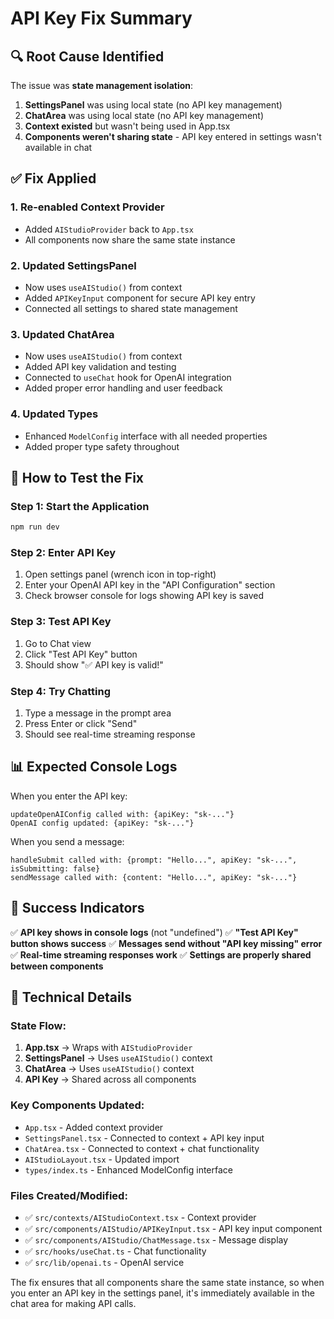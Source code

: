 # API Key Fix Summary

## 🔍 **Root Cause Identified**

The issue was **state management isolation**:

1. **SettingsPanel** was using local state (no API key management)
2. **ChatArea** was using local state (no API key management)  
3. **Context existed** but wasn't being used in App.tsx
4. **Components weren't sharing state** - API key entered in settings wasn't available in chat

## ✅ **Fix Applied**

### **1. Re-enabled Context Provider**
- Added `AIStudioProvider` back to `App.tsx`
- All components now share the same state instance

### **2. Updated SettingsPanel**
- Now uses `useAIStudio()` from context
- Added `APIKeyInput` component for secure API key entry
- Connected all settings to shared state management

### **3. Updated ChatArea**
- Now uses `useAIStudio()` from context
- Added API key validation and testing
- Connected to `useChat` hook for OpenAI integration
- Added proper error handling and user feedback

### **4. Updated Types**
- Enhanced `ModelConfig` interface with all needed properties
- Added proper type safety throughout

## 🧪 **How to Test the Fix**

### **Step 1: Start the Application**
```bash
npm run dev
```

### **Step 2: Enter API Key**
1. Open settings panel (wrench icon in top-right)
2. Enter your OpenAI API key in the "API Configuration" section
3. Check browser console for logs showing API key is saved

### **Step 3: Test API Key**
1. Go to Chat view
2. Click "Test API Key" button
3. Should show "✅ API key is valid!"

### **Step 4: Try Chatting**
1. Type a message in the prompt area
2. Press Enter or click "Send"
3. Should see real-time streaming response

## 📊 **Expected Console Logs**

When you enter the API key:
```
updateOpenAIConfig called with: {apiKey: "sk-..."}
OpenAI config updated: {apiKey: "sk-..."}
```

When you send a message:
```
handleSubmit called with: {prompt: "Hello...", apiKey: "sk-...", isSubmitting: false}
sendMessage called with: {content: "Hello...", apiKey: "sk-..."}
```

## 🎯 **Success Indicators**

✅ **API key shows in console logs** (not "undefined")
✅ **"Test API Key" button shows success**
✅ **Messages send without "API key missing" error**
✅ **Real-time streaming responses work**
✅ **Settings are properly shared between components**

## 🔧 **Technical Details**

### **State Flow:**
1. **App.tsx** → Wraps with `AIStudioProvider`
2. **SettingsPanel** → Uses `useAIStudio()` context
3. **ChatArea** → Uses `useAIStudio()` context
4. **API Key** → Shared across all components

### **Key Components Updated:**
- `App.tsx` - Added context provider
- `SettingsPanel.tsx` - Connected to context + API key input
- `ChatArea.tsx` - Connected to context + chat functionality
- `AIStudioLayout.tsx` - Updated import
- `types/index.ts` - Enhanced ModelConfig interface

### **Files Created/Modified:**
- ✅ `src/contexts/AIStudioContext.tsx` - Context provider
- ✅ `src/components/AIStudio/APIKeyInput.tsx` - API key input component
- ✅ `src/components/AIStudio/ChatMessage.tsx` - Message display
- ✅ `src/hooks/useChat.ts` - Chat functionality
- ✅ `src/lib/openai.ts` - OpenAI service

The fix ensures that all components share the same state instance, so when you enter an API key in the settings panel, it's immediately available in the chat area for making API calls. 